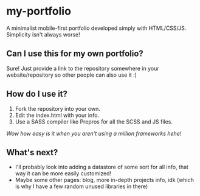 # my-portfolio
A minimalist mobile-first portfolio developed simply with HTML/CSS/JS. Simplicity isn't always worse!

## Can I use this for my own portfolio?
Sure! Just provide a link to the repository somewhere in your website/repository so other people can also use it :)

## How do I use it?
1. Fork the repository into your own.
2. Edit the index.html with your info.
3. Use a SASS compiler like Prepros for all the SCSS and JS files.

*Wow how easy is it when you aren't using a million frameworks hehe!*

## What's next?
- I'll probably look into adding a datastore of some sort for all info, that way it can be more easily customized!
- Maybe some other pages: blog, more in-depth projects info, idk (which is why I have a few random unused libraries in there)
